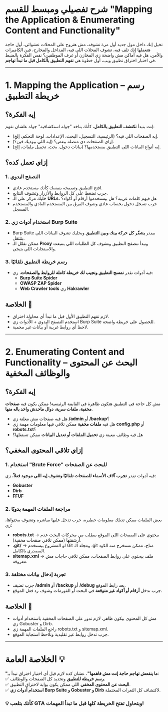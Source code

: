 # **شرح تفصيلي ومبسط للقسم "Mapping the Application & Enumerating Content and Functionality"**

تخيل إنك داخل مول جديد أول مرة تشوفه، مش هتروح على المحلات عشوائي، أول حاجة هتعملها إنك تلف فيه، تشوف المحلات اللي فيه، المداخل والمخارج، فين الكاميرات والأمن، هل فيه أماكن مش واضحة زي المخازن أو غرف الموظفين؟ نفس الفكرة بالضبط في اختبار اختراق تطبيق ويب، أول خطوة هي **تفهم التطبيق بالكامل قبل ما تبدأ تهاجم**.

---

# **1. Mapping the Application – رسم خريطة التطبيق**

## **إيه الفكرة؟**

إنت بتبدأ **تكتشف التطبيق بالكامل**، كأنك بتاخد "جولة استكشافية" جواه علشان تفهم:

- إيه الصفحات اللي فيه؟ (الرئيسية، التسجيل، البحث، الإعدادات، لوحة التحكم، إلخ).
- إزاي الصفحات دي متصلة ببعض؟ (إيه اللي بيوديك فين؟).
- إيه أنواع البيانات اللي التطبيق بيستخدمها؟ (بيانات دخول، بحث، تحميل ملفات، إلخ).

## **إزاي تعمل كده؟**

### **1. التصفح اليدوي**

- افتح التطبيق وتصفحه بنفسك كأنك مستخدم عادي.
- جرب تضغط على كل الروابط والأزرار وتشوف النتايج.
- خليك مركز على الـ **URLs**، هل فيهم كلمات غريبة؟ هل بيستخدموا أرقام أو أكواد؟
- جرب تسجل دخول بحساب عادي وشوف الفرق بين المستخدم العادي والمستخدم المسجل.

### **2. استخدام أدوات زي Burp Suite**

- Burp Suite بيقدر **يشفّر كل حركة بينك وبين التطبيق** ويخليك تشوف البيانات اللي بتتنقل.
- ممكن تفعّل الـ **Proxy** وتبدأ تتصفح التطبيق وتشوف كل الطلبات اللي بتتبعت والاستجابات اللي بتيجي.

### **3. رسم خريطة التطبيق تلقائيًا**

- فيه أدوات تقدر **تمسح التطبيق وتجيب لك خريطة كاملة للروابط والصفحات**، زي:
    - **Burp Suite Spider**
    - **OWASP ZAP Spider**
    - **Web Crawler tools** زي **Hakrawler**

## **الخلاصة 📝**

- لازم تفهم التطبيق الأول قبل ما تبدأ أي محاولة اختراق.
- استخدم التصفح اليدوي + الأدوات زي Burp Suite للحصول على خريطة واضحة.
- لاحظ أي روابط غريبة أو بيانات غير محمية.

---

# **2. Enumerating Content and Functionality – البحث عن المحتوى والوظائف المخفية**

## **إيه الفكرة؟**

مش كل حاجة في التطبيق هتكون ظاهرة في القايمة الرئيسية! ممكن يكون فيه **صفحات مخفية، ملفات سرية، دوال ماحدش واخد باله منها**.

- هل فيه صفحات مش معلنة زي **/admin** أو **/backup**؟
- هل فيه **ملفات مخفية** ممكن تلاقي فيها معلومات مهمة زي **config.php** أو **robots.txt**؟
- هل فيه وظائف معينة زي **تحميل الملفات أو تعديل البيانات** ممكن تستغلها؟

## **إزاي تلاقي المحتوى المخفي؟**

### **1. استخدام "Brute Force" للبحث عن الصفحات**

فيه أدوات تقدر **تجرب آلاف الأسماء للصفحات تلقائيًا وتشوف إيه اللي موجود فعلاً**، زي:

- **Gobuster**
- **Dirb**
- **FFUF**

### **2. مراجعة الملفات المهمة يدويًا**

بعض الملفات ممكن تديلك معلومات خطيرة، جرب تدخل عليها مباشرة وتشوف محتواها، زي:

- **robots.txt** → بيحتوي على الصفحات اللي الموقع بيطلب من محركات البحث عدم أرشفتها (ممكن تلاقي صفحات مخفية).
- **.git/** → لو المشروع بيستخدم Git ومجلد الـ .git متاح، ممكن تستخرج منه الكود المصدري بالكامل.
- **sitemap.xml** → ملف بيحتوي على روابط الصفحات، ممكن تلاقي حاجات مش معروفة.

### **3. تجربة إدخال بيانات مختلفة**

- جرب تضيف **/admin** أو **/backup** أو **/debug** بعد رابط الموقع.
- جرب تدخل **أرقام أو أكواد غير متوقعة** في البحث أو الفورمات وشوف رد فعل الموقع.

## **الخلاصة 📝**

- مش كل المحتوى بيكون ظاهر، لازم تدور على الصفحات المخفية باستخدام أدوات زي Gobuster و Dirb.
- راجع الملفات المهمة زي robots.txt و sitemap.xml.
- جرب تدخل روابط غير تقليدية وتلاحظ استجابة الموقع.

---

# **الخلاصة العامة 💡**

**"ما ينفعش تهاجم حاجة إنت مش فاهمها"**، عشان كده لازم قبل أي اختبار اختراق تبدأ بـ:  
✅ **رسم خريطة للتطبيق** وتحديد كل الصفحات والوظائف.  
✅ **البحث عن المحتوى المخفي** اللي ممكن يكون بوابة لاختراق التطبيق.  
✅ **استخدام أدوات زي Burp Suite و Gobuster و Dirb** لاكتشاف كل الثغرات المحتملة.

### 💡 **كأنك بتلعب GTA وبتحاول تفتح الخريطة كلها قبل ما تبدأ المهمات!**